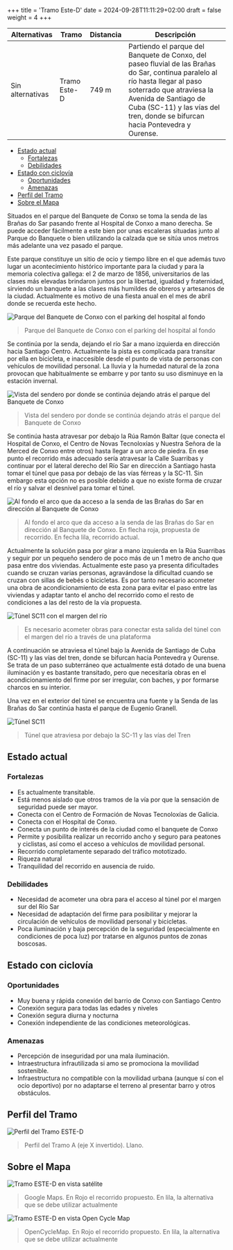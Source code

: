 +++
title = 'Tramo Este-D'
date = 2024-09-28T11:11:29+02:00
draft = false
weight = 4
+++

| Alternativas  | Tramo | Distancia | Descripción
|---|---|---|---
| Sin alternativas | Tramo Este-D | 749 m | Partiendo el parque del Banquete de Conxo, del paseo fluvial de las Brañas do Sar, continua paralelo al río hasta llegar al paso soterrado que atraviesa la Avenida de Santiago de Cuba (SC-11) y las vías del tren, donde se bifurcan hacia Pontevedra y Ourense.

- [Estado actual](#estado-actual)
  - [Fortalezas](#fortalezas)
  - [Debilidades](#debilidades)
- [Estado con ciclovía](#estado-con-ciclovía)
  - [Oportunidades](#oportunidades)
  - [Amenazas](#amenazas)
- [Perfil del Tramo](#perfil-del-tramo)
- [Sobre el Mapa](#sobre-el-mapa)

Situados en el parque del Banquete de Conxo se toma la senda de las Brañas do Sar pasando frente al Hospital de Conxo a mano derecha. Se puede acceder fácilmente a este bien por unas escaleras situadas junto al Parque do Banquete o bien utilizando la calzada que se sitúa unos metros más adelante una vez pasado el parque.

Este parque constituye un sitio de ocio y tiempo libre en el que además tuvo lugar un acontecimiento histórico importante para la ciudad y para la memoria colectiva gallega:  el 2 de marzo de 1856, universitarios de las clases más elevadas brindaron juntos por la libertad, igualdad y fraternidad, sirviendo un banquete a las clases más humildes de obreros y artesanos de la ciudad. Actualmente es motivo de una fiesta anual en el mes de abril donde se recuerda este hecho.

![Parque del Banquete de Conxo con el parking del hospital al fondo](img/tramo-e-d-banquete.png)

> Parque del Banquete de Conxo con el parking del hospital al fondo

Se continúa por la senda, dejando el río Sar a mano izquierda en dirección hacia Santiago Centro. Actualmente la pista es complicada para transitar por ella en bicicleta, e inaccesible desde el punto de vista de personas con vehículos de movilidad personal. La lluvia y la humedad natural de la zona provocan que habitualmente se embarre y por tanto su uso disminuye en la estación invernal.

![Vista del sendero por donde se continúa dejando atrás el parque del Banquete de Conxo](img/tramo-e-d-actual-senda.png)

> Vista del sendero por donde se continúa dejando atrás el parque del Banquete de Conxo

Se continúa hasta atravesar por debajo la Rúa Ramón Baltar (que conecta el Hospital de Conxo, el Centro de Novas Tecnoloxías y Nuestra Señora de la Merced de Conxo entre otros) hasta llegar a un arco de piedra. En ese punto el recorrido más adecuado sería atravesar la Calle Suarribas y continuar por el lateral derecho del Río Sar en dirección a Santiago hasta tomar el túnel que pasa por debajo de las vías férreas y la SC-11. Sin embargo esta opción no es posible debido a que no existe forma de cruzar el río y salvar el desnivel para tomar el túnel.

![Al fondo el arco que da acceso a la senda de las Brañas do Sar en dirección al Banquete de Conxo](img/tramo-e-d-salida-suarribas.png)

> Al fondo el arco que da acceso a la senda de las Brañas do Sar en dirección al Banquete de Conxo. En flecha roja, propuesta de recorrido. En fecha lila, recorrido actual.

Actualmente la solución pasa por girar a mano izquierda en la Rúa Suarribas y seguir por un pequeño sendero de poco más de un 1 metro de ancho que pasa entre dos viviendas. Actualmente este paso ya presenta dificultades cuando se cruzan varias personas, agravándose la dificultad cuando se cruzan con sillas de bebés o bicicletas. Es por tanto necesario acometer una obra de acondicionamiento de esta zona para evitar el paso entre las viviendas y adaptar tanto el ancho del recorrido como el resto de condiciones a las del resto de la vía propuesta.

![Túnel SC11 con el margen del río](img/tramo-e-d-salida-tunel-sc11.png)

> Es necesario acometer obras para conectar esta salida del túnel con el margen del río a través de una plataforma

A continuación se atraviesa el túnel bajo la Avenida de Santiago de Cuba (SC-11) y las vías del tren, donde se bifurcan hacia Pontevedra y Ourense. Se trata de un paso subterráneo que actualmente está dotado de una buena iluminación y es bastante transitado, pero que necesitaría obras en el acondicionamiento del firme por ser irregular, con baches, y por formarse charcos en su interior.

Una vez en el exterior del túnel se encuentra una fuente y la Senda de las Brañas do Sar continúa hasta el parque de Eugenio Granell.

![Túnel SC11](img/tramo-e-d-tunel-sc11.png)

> Túnel que atraviesa por debajo la SC-11 y las vías del Tren

## Estado actual

### Fortalezas

- Es actualmente transitable.
- Está menos aislado que otros tramos de la vía por que la sensación de seguridad puede ser mayor.
- Conecta con el Centro de Formación de Novas Tecnoloxías de Galicia.
- Conecta con el Hospital de Conxo.
- Conecta un punto de interés de la ciudad como el banquete de Conxo
- Permite y posibilita realizar un recorrido ancho y seguro para peatones y ciclistas, así como el acceso a vehículos de movilidad personal.
- Recorrido completamente separado del tráfico mototizado.
- Riqueza natural
- Tranquilidad del recorrido en ausencia de ruido.

### Debilidades

- Necesidad de acometer una obra para el acceso al túnel por el margen sur del Río Sar
- Necesidad de adaptación del firme para posibilitar y mejorar la circulación de vehículos de movilidad personal y bicicletas.
- Poca iluminación y baja percepción de la seguridad (especialmente en condiciones de poca luz) por tratarse en algunos puntos de zonas boscosas.

## Estado con ciclovía

### Oportunidades

- Muy buena y rápida conexión del barrio de Conxo con Santiago Centro
- Conexión segura para todas las edades y niveles
- Conexión segura diurna y nocturna
- Conexión independiente de las condiciones meteorológicas.

### Amenazas

- Percepción de inseguridad por una mala iluminación.
- Intraestructura infrautilizada si amo se promociona la movilidad sostenible.
- Infraestructura no compatible con la movilidad urbana (aunque sí con el ocio deportivo) por no adaptarse el terreno al presentar barro y otros obstáculos.

## Perfil del Tramo

![Perfil del Tramo ESTE-D](img/perfil-tramo-este-d.png)

> Perfil del Tramo A (eje X invertido). Llano.

## Sobre el Mapa

![Tramo ESTE-D en vista satélite](img/mapa-tramo-este-d-satelite.png)

> Google Maps. En Rojo el recorrido propuesto. En lila, la alternativa que se debe utilizar actualmente

![Tramo ESTE-D en vista Open Cycle Map](img/mapa-tramo-este-d-ocm.png)

> OpenCycleMap. En Rojo el recorrido propuesto. En lila, la alternativa que se debe utilizar actualmente
